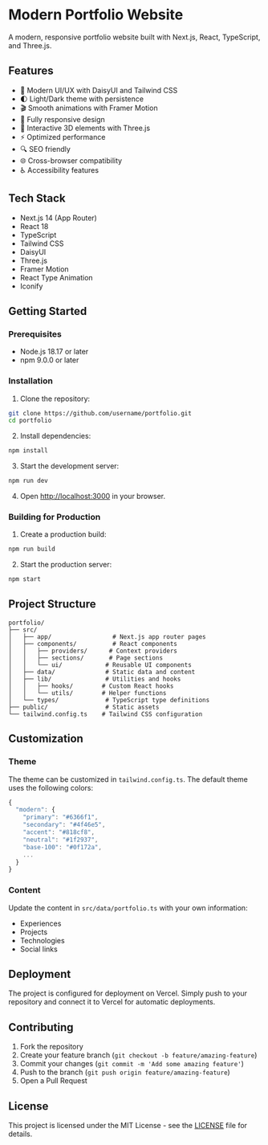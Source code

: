 # Modern Portfolio Website

A modern, responsive portfolio website built with Next.js, React, TypeScript, and Three.js.

## Features

- 🎨 Modern UI/UX with DaisyUI and Tailwind CSS
- 🌓 Light/Dark theme with persistence
- 🎬 Smooth animations with Framer Motion
- 📱 Fully responsive design
- 🎯 Interactive 3D elements with Three.js
- ⚡ Optimized performance
- 🔍 SEO friendly
- 🌐 Cross-browser compatibility
- ♿ Accessibility features

## Tech Stack

- Next.js 14 (App Router)
- React 18
- TypeScript
- Tailwind CSS
- DaisyUI
- Three.js
- Framer Motion
- React Type Animation
- Iconify

## Getting Started

### Prerequisites

- Node.js 18.17 or later
- npm 9.0.0 or later

### Installation

1. Clone the repository:
```bash
git clone https://github.com/username/portfolio.git
cd portfolio
```

2. Install dependencies:
```bash
npm install
```

3. Start the development server:
```bash
npm run dev
```

4. Open [http://localhost:3000](http://localhost:3000) in your browser.

### Building for Production

1. Create a production build:
```bash
npm run build
```

2. Start the production server:
```bash
npm start
```

## Project Structure

```
portfolio/
├── src/
│   ├── app/                 # Next.js app router pages
│   ├── components/          # React components
│   │   ├── providers/      # Context providers
│   │   ├── sections/       # Page sections
│   │   └── ui/            # Reusable UI components
│   ├── data/              # Static data and content
│   ├── lib/               # Utilities and hooks
│   │   ├── hooks/        # Custom React hooks
│   │   └── utils/        # Helper functions
│   └── types/             # TypeScript type definitions
├── public/                # Static assets
└── tailwind.config.ts    # Tailwind CSS configuration
```

## Customization

### Theme

The theme can be customized in `tailwind.config.ts`. The default theme uses the following colors:

```js
{
  "modern": {
    "primary": "#6366f1",
    "secondary": "#4f46e5",
    "accent": "#818cf8",
    "neutral": "#1f2937",
    "base-100": "#0f172a",
    ...
  }
}
```

### Content

Update the content in `src/data/portfolio.ts` with your own information:

- Experiences
- Projects
- Technologies
- Social links

## Deployment

The project is configured for deployment on Vercel. Simply push to your repository and connect it to Vercel for automatic deployments.

## Contributing

1. Fork the repository
2. Create your feature branch (`git checkout -b feature/amazing-feature`)
3. Commit your changes (`git commit -m 'Add some amazing feature'`)
4. Push to the branch (`git push origin feature/amazing-feature`)
5. Open a Pull Request

## License

This project is licensed under the MIT License - see the [LICENSE](LICENSE) file for details.
